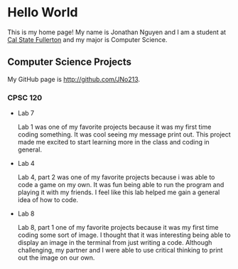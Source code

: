 # Hello World

This is my home page! My name is Jonathan Nguyen and I am a student at [Cal State Fullerton](http://www.fullerton.edu/) and my major is Computer Science.

## Computer Science Projects

My GitHub page is http://github.com/JNo213.

### CPSC 120

* Lab 7

    Lab 1 was one of my favorite projects because it was my first time coding something. It was cool seeing my message print out. This project made me excited to start learning more in the class and coding in general.

* Lab 4

    Lab 4, part 2 was one of my favorite projects because i was able to code a game on my own. It was fun being able to run the program and playing it with my friends. I feel like this lab helped me gain a general idea of how to code.

* Lab 8

    Lab 8, part 1 one of my favorite projects because it was my first time coding some sort of image. I thought that it was interesting being able to display an image in the terminal from just writing a code. Although challenging, my partner and I were able to use critical thinking to print out the image on our own.